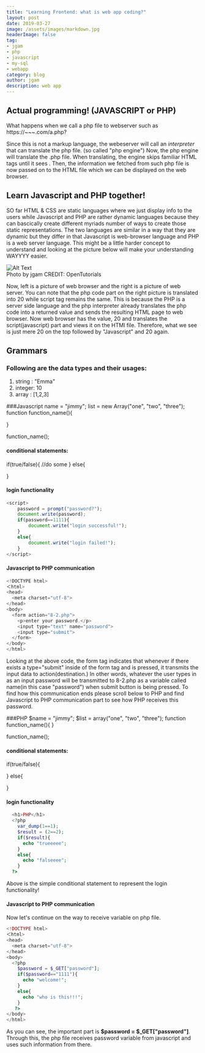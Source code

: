 ```yaml
---
title: "Learning Frontend: what is web app coding?"
layout: post
date: 2019-03-27
image: /assets/images/markdown.jpg
headerImage: false
tag:
- jgam
- php
- javascript
- my-sql
- webapp
category: blog
author: jgam
description: web app
---
```


## Actual programming! (JAVASCRIPT or PHP)

What happens when we call a php file to webserver such as https://~~~.com/a.php?

Since this is not a markup language, the webeserver will call an *interpreter* that can translate the php file. (so called "php engine") Now, the php engine will translate the .php file. When translating, the engine skips familiar HTML tags until it sees **<?php?>**. Then, the information we fetched from such php file is now passed on to the HTML file which we can be displayed on the web browser.

## Learn Javascript and PHP together!

SO far HTML & CSS are static languages where we just display info to the users while Javascript and PHP are rather dynamic languages because they can bascically create different myriads number of ways to create those static representations. The two languages are similar in a way that they are dynamic but they differ in that Javascript is web-browser language and PHP is a web server language. This might be a little harder concept to understand and looking at the picture below will make your understanding WAYYYY easier.

<div class="side-by-side">
    <div class="tocenter">
        <img class="image" src="{{ site.url }}/{{ site.frontend}}" alt="Alt Text">
        <figcaption class="caption">Photo by jgam CREDIT: OpenTutorials</figcaption>
    </div>
</div>

Now, left is a picture of web browser and the right is a picture of web server. You can note that the php code part on the right picture is translated into 20 while script tag remains the same. This is because the PHP is a server side language and the php interpreter already translates the php code into a returned value and sends the resulting HTML page to web browser. Now web browser has the value, 20 and translates the script(javascript) part and views it on the HTMl file. Therefore, what we see is just mere 20 on the top followed by "Javascript" and 20 again.

## Grammars

### Following are the data types and their usages:
1. string : "Emma"
2. integer: 10
3. array : [1,2,3]

###Javascript
name = "jimmy";
list = new Array("one", "two", "three");
function function_name(){

}

function_name();


#### conditional statements:

if(true/false){
    //do some
}
else{

}

#### login functionality
```javascript
<script>
    password = prompt("password?");
    document.write(password);
    if(password==1111){
        document.write("login successful!");
    }
    else{
        document.write("login failed!");
    }
</script>
```

#### Javascript to PHP communication
```javascript
<!DOCTYPE html>
＜html>
<head>
  <meta charset="utf-8">
</head>
<body>
  <form action="8-2.php">
    <p>enter your password.</p>
    <input type="text" name="password">
    <input type="submit">
  </form>
</body>
</html>
```
Looking at the above code, the form tag indicates that whenever if there exists a type="submit" inside of the form tag and is pressed, it transmits the input data to action(destination.) In other words, whatever the user types in as an input password will be transmitted to 8-2.php as a variable called name(in this case "password") when submit button is being pressed. To find how this communication ends please scroll below to PHP and find Javascript to PHP communication part to see how PHP receives this password.


###PHP
$name = "jimmy";
$list = array("one", "two", "three");
function function_name(){
}

function_name();

#### conditional statements:

if(true/false){

}
else{

}

#### login functionality

```php
  <h1>PHP</h1>
  <?php
    var_dump(1==1);
    $result = (2==2);
    if($result){
      echo "trueeeee";
    }
    else{
      echo "falseeee";
    }
  ?>
```
Above is the simple conditional statement to represent the login functionality!


#### Javascript to PHP communication

Now let's continue on the way to receive variable on php file.

```php
<!DOCTYPE html>
＜html>
<head>
  <meta charset="utf-8">
</head>
<body>
  <?php
    $password = $_GET["password"];
    if($password=="1111"){
      echo "welcome!";
    }
    else{
      echo "who is this!!!";
    }
   ?>
</body>
</html>
```

As you can see, the important part is **$password = $_GET["password"]**. Through this, the php file receives password variable from javascript and uses such information from there.
